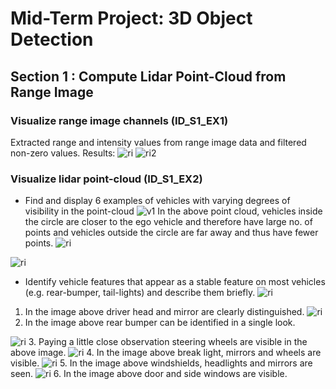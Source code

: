 # Mid-Term Project: 3D Object Detection

## Section 1 : Compute Lidar Point-Cloud from Range Image

### Visualize range image channels (ID_S1_EX1)
Extracted range and intensity values from range image data and filtered non-zero values.
Results:
![ri](img/ri.png)
![ri2](img/ri2.png)
### Visualize lidar point-cloud (ID_S1_EX2)
- Find and display 6 examples of vehicles with varying degrees of visibility in the point-cloud
![v1](img/v1.png)
In the above point cloud, vehicles inside the circle are closer to the ego vehicle and 
therefore have large no. of points and vehicles outside the circle are far away and thus have fewer points.
![ri](img/v2.png)

[//]: # (![ri]&#40;img/v3.png&#41;)
![ri](img/v4.png)

[//]: # (![ri]&#40;img/v5.png&#41;)

[//]: # (![ri]&#40;img/v6.png&#41;)

- Identify vehicle features that appear as a stable feature on most vehicles (e.g. rear-bumper, tail-lights) and describe them briefly. 
![ri](img/f1.jpeg)
1. In the image above driver head and mirror are clearly distinguished.
![ri](img/f2.jpeg)
2. In the image above rear bumper can be identified in a single look.

![ri](img/f3.jpeg)
3. Paying a little close observation steering wheels are visible in the above image.
![ri](img/f4.jpeg)
4. In the image above break light, mirrors and wheels are visible.
![ri](img/f5.jpeg)
5. In the image above windshields, headlights and mirrors are seen.
![ri](img/f6.jpeg)
6. In the image above door and side windows are visible.
